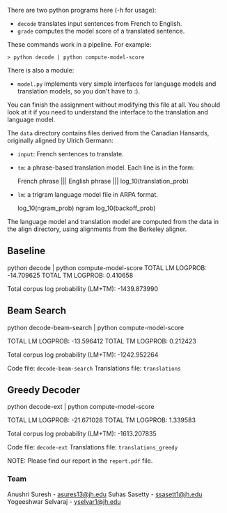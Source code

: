 There are two python programs here (-h for usage):

- `decode` translates input sentences from French to English.
- `grade` computes the model score of a translated sentence.

These commands work in a pipeline. For example:

    > python decode | python compute-model-score

There is also a module:

- `model.py` implements very simple interfaces for language models
 and translation models, so you don't have to :). 

You can finish the assignment without modifying this file at all. 
You should look at it if you need to understand the interface
to the translation and language model.

The `data` directory contains files derived from the Canadian Hansards,
originally aligned by Ulrich Germann:

- `input`: French sentences to translate.

- `tm`: a phrase-based translation model. Each line is in the form:

    French phrase ||| English phrase ||| log_10(translation_prob)

- `lm`: a trigram language model file in ARPA format.

    log_10(ngram_prob)   ngram   log_10(backoff_prob)

The language model and translation model are computed from the data 
in the align directory, using alignments from the Berkeley aligner.

## Baseline
python decode | python compute-model-score
TOTAL LM LOGPROB: -14.709625
TOTAL TM LOGPROB: 0.410658

Total corpus log probability (LM+TM): -1439.873990

## Beam Search

python decode-beam-search | python compute-model-score

TOTAL LM LOGPROB: -13.596412
TOTAL TM LOGPROB: 0.212423

Total corpus log probability (LM+TM): -1242.952264

Code file: `decode-beam-search`
Translations file: `translations` 

## Greedy Decoder

python decode-ext | python compute-model-score

TOTAL LM LOGPROB: -21.671028
TOTAL TM LOGPROB: 1.339583

Total corpus log probability (LM+TM): -1613.207835

Code file: `decode-ext`
Translations file: `translations_greedy`

NOTE: Please find our report in the `report.pdf` file.

### Team
Anushri Suresh - asures13@jh.edu
Suhas Sasetty - ssasett1@jh.edu
Yogeeshwar Selvaraj - yselvar1@jh.edu
